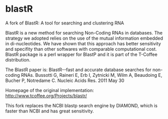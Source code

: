 # blastR
A fork of BlastR: A tool for searching and clustering RNA

BlastR is a new method for searching Non-Coding RNAs in databases. The strategy we adopted relies on the use of the mutual information embedded in di-nucleotides. We have shown that this approach has better sensitivity and specifity than other softwares with comparable computational cost. BlastR package is a perl wrapper for BlastP and it is part of the T-Coffee distribution. 

The BlastR paper is:
BlastR--fast and accurate database searches for non-coding RNAs. Bussotti G, Raineri E, Erb I, Zytnicki M, Wilm A, Beaudoing E, Bucher P, Notredame C. Nucleic Acids Res. 2011 May 30

Homepage of the original implementation: http://www.tcoffee.org/Projects/blastr/

This fork replaces the NCBI blastp search engine by DIAMOND, which is faster than NCBI and has great sensitivity.
